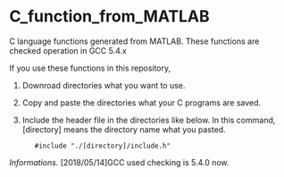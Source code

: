 # C_function_from_MATLAB
C language functions generated from MATLAB. These functions are checked operation in GCC 5.4.x 

If you use these functions in this repository, 
1. Downroad directories what you want to use.
2. Copy and paste the directories what your C programs are saved.
3. Include the header file in the directories like below. In this command, [directory] means the directory name what you pasted.
          
          #include "./[directory]/include.h"


*Informations.*
[2018/05/14]GCC used checking is 5.4.0 now.
